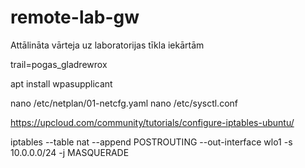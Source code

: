 # remote-lab-gw
Attālināta vārteja uz laboratorijas tīkla iekārtām

trail=pogas_gladrewrox

apt install wpasupplicant

nano /etc/netplan/01-netcfg.yaml
nano /etc/sysctl.conf



https://upcloud.com/community/tutorials/configure-iptables-ubuntu/



iptables --table nat --append POSTROUTING --out-interface wlo1 -s 10.0.0.0/24 -j MASQUERADE

